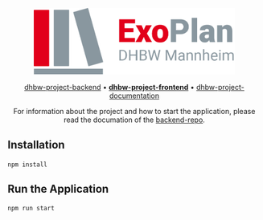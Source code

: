 <p align="center">
  <a href="https://github.com/wwi17seb?q=%22dhbw-project-%22">
    <img src="https://github.com/wwi17seb/dhbw-project-frontend/blob/master/src/images/ExoPlanLogo_transparent.png" alt="ExoPlan Logo" width="400">
  </a>

  <p align="center">
    <a href="https://github.com/wwi17seb/dhbw-project-backend">dhbw-project-backend</a>
    •
    <b><a href="https://github.com/wwi17seb/dhbw-project-frontend">dhbw-project-frontend</a></b>
    •
    <a href="https://github.com/wwi17seb/dhbw-project-documentation">dhbw-project-documentation</a>
  </p>

  <p align="center">
    For information about the project and how to start the application, please read the documation of the <a href="https://github.com/wwi17seb/dhbw-project-backend">backend-repo</a>.
  </p>

</p>

## Installation
```
npm install
```

## Run the Application
```
npm run start
```
